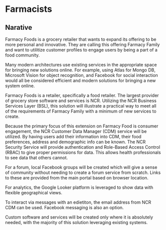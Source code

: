 # Farmacists

## Narative

Farmacy Foods is a grocery retailer that wants to expand its offering to be more personal and innovative. They are calling this offering Farmacy Family and want to utilitize customer profiles to engage users by being a part of a food community.

Many modern architectures use existing services in the appropriate space for bringing new solutions online. For example, using Atlas for Mongo DB, Microsoft Vision for object recognition, and Facebook for social interaction would all be considered efficient and modern solutions for bringing a new system online.

Farmacy Foods is a retailer, specifically a food retailer. The largest provider of grocery store software and services is NCR. Utilizing the NCR Business Services Layer (BSL), this solution will illustrate a practical way to meet all of the requirements of Farmacy Family with a minimum of new services to create.

Because the primary focus of this extension on Farmacy Food is consumer engagement, the NCR Customer Data Manager (CDM) service will be utilized. By having users add their information into CDM, their food preferences, address and demographic info can be known. The NCR Security Service will provide authentication and Role-Based Access Control (RBAC) to give proper permissions for data. This allows health professionals to see data that others cannot.

For a forum, local Facebook groups will be created which will give a sense of community without needing to create a forum service from scratch. Links to these are provided from the main portal based on browser location.

For analytics, the Google Looker platform is leveraged to show data with flexible geographical views.

To interact via messages with an edietiton, the email address from NCR CDM can be used. Facebook messaging is also an option.

Custom software and services will be created only where it is absolutely needed, with the majority of this solution leveraging existing systems.